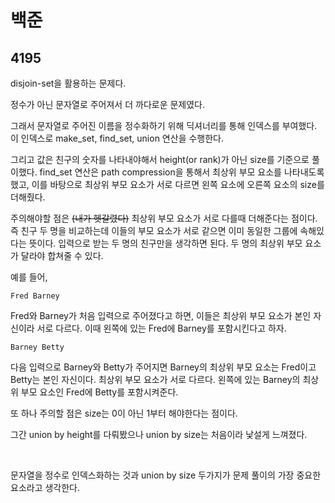 # 백준

## 4195

disjoin-set을 활용하는 문제다.

정수가 아닌 문자열로 주어져서 더 까다로운 문제였다.

그래서 문자열로 주어진 이름을 정수화하기 위해 딕셔너리를 통해 인덱스를 부여했다. 이 인덱스로 make_set, find_set, union 연산을 수행한다.

그리고 값은 친구의 숫자를 나타내야해서 height(or rank)가 아닌 size를 기준으로 풀이했다. find_set 연산은 path compression을 통해서 최상위 부모 요소를 나타내도록 했고, 이를 바탕으로 최상위 부모 요소가 서로 다르면 왼쪽 요소에 오른쪽 요소의 size를 더해줬다.

주의해야할 점은 ~~(내가 헷갈렸다)~~ 최상위 부모 요소가 서로 다를때 더해준다는 점이다. 즉 친구 두 명을 비교하는데 이들의 부모 요소가 서로 같으면 이미 동일한 그룹에 속해있다는 뜻이다. 입력으로 받는 두 명의 친구만을 생각하면 된다. 두 명의 최상위 부모 요소가 달라야 합쳐줄 수 있다.

예를 들어,

```
Fred Barney
```

Fred와 Barney가 처음 입력으로 주어졌다고 하면, 이들은 최상위 부모 요소가 본인 자신이라 서로 다르다. 이때 왼쪽에 있는 Fred에 Barney를 포함시킨다고 하자.

```
Barney Betty
```

다음 입력으로 Barney와 Betty가 주어지면 Barney의 최상위 부모 요소는 Fred이고 Betty는 본인 자신이다. 최상위 부모 요소가 서로 다르다. 왼쪽에 있는 Barney의 최상위 부모 요소인 Fred에 Betty를 포함시켜준다.

또 하나 주의할 점은 size는 0이 아닌 1부터 해야한다는 점이다.

그간 union by height를 다뤄봤으나 union by size는 처음이라 낯설게 느껴졌다.

<br>

문자열을 정수로 인덱스화하는 것과 union by size 두가지가 문제 풀이의 가장 중요한 요소라고 생각한다.

